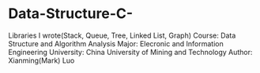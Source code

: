 # Data-Structure-C-
Libraries I wrote(Stack, Queue, Tree, Linked List, Graph)
Course: Data Structure and Algorithm Analysis
Major: Elecronic and Information Engineering
University: China University of Mining and Technology
Author: Xianming(Mark) Luo
